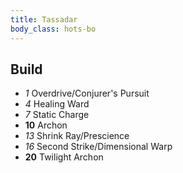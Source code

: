 ```yaml
---
title: Tassadar
body_class: hots-bo
---
```


## Build

-   _1_  Overdrive/Conjurer's Pursuit
-   _4_  Healing Ward
-   _7_  Static Charge
- __10__ Archon
-  _13_  Shrink Ray/Prescience
-  _16_  Second Strike/Dimensional Warp
- __20__ Twilight Archon
